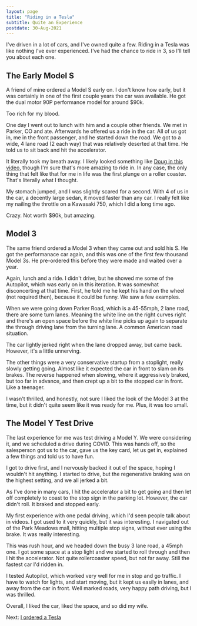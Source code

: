 ```yaml
---
layout: page
title: "Riding in a Tesla"
subtitle: Quite an Experience
postdate: 30-Aug-2021
---
```


I've driven in a lot of cars, and I've owned quite a few. Riding in a Tesla was like nothing I've ever experienced. I've had the chance to ride in 3, so I'll tell you about each one.

## The Early Model S

A friend of mine ordered a Model S early on. I don't know how early, but it was certainly in one of the first couple years the car was available. He got the dual motor 90P performance model for around $90k. 

Too rich for my blood.

One day I went out to lunch with him and a couple other friends. We met in Parker, CO and ate. Afterwards he offered us a ride in the car. All of us got in, me in the front passenger, and he started down the road. We got to a wide, 4 lane road (2 each way) that was relatively deserted at that time. He told us to sit back and hit the accelerator.

It literally took my breath away. I likely looked something like [Doug in this video](https://youtu.be/qen0ZlZM0ZA?t=1912), though I'm sure that's more amazing to ride in. In any case, the only thing that felt like that for me in life was the first plunge on a roller coaster. That's literally what I thought.

My stomach jumped, and I was slightly scared for a second. With 4 of us in the car, a decently large sedan, it moved faster than any car. I really felt like my nailing the throttle on a Kawasaki 750, which I did a long time ago.

Crazy. Not worth $90k, but amazing.

## Model 3

The same friend ordered a Model 3 when they came out and sold his S. He got the performanace car again, and this was one of the first few thousand Model 3s. He pre-ordered this before they were made and waited over a year.

Again, lunch and a ride. I didn't drive, but he showed me some of the Autopilot, which was early on in this iteration. It was somewhat disconcerting at that time. First, he told me he kept his hand on the wheel (not required then), because it could be funny. We saw a few examples.

When we were going down Parker Road, which is a 45-55mph, 2 lane road, there are some turn lanes. Meaning the white line on the right curves right and there's an open space before the white line picks up again to separate the through driving lane from the turning lane. A common American road situation.

The car lightly jerked right when the lane dropped away, but came back. However, it's a little unnerving. 

The other things were a very conservative startup from a stoplight, really slowly getting going. Almost like it expected the car in front to slam on its brakes. The reverse happened when slowing, where it aggressively braked, but too far in advance, and then crept up a bit to the stopped car in front. Like a teenager.

I wasn't thrilled, and honestly, not sure I liked the look of the Model 3 at the time, but it didn't quite seem like it was ready for me. Plus, it was too small.

## The Model Y Test Drive

The last experience for me was test driving a Model Y. We were considering it, and we scheduled a drive during COVID. This was hands off, so the salesperson got us to the car, gave us the key card, let us get in, explained a few things and told us to have fun.

I got to drive first, and I nervously backed it out of the space, hoping I wouldn't hit anything. I started to drive, but the regenerative braking was on the highest setting, and we all jerked a bit.

As I've done in many cars, I hit the accelerator a bit to get going and then let off completely to coast to the stop sign in the parking lot. However, the car didn't roll. It braked and stopped early.

My first experience with one pedal driving, which I'd seen people talk about in videos. I got used to it very quickly, but it was interesting. I navigated out of the Park Meadows mall, hitting multiple stop signs, without ever using the brake. It was really interesting.

This was rush hour, and we headed down the busy 3 lane road, a 45mph one. I got some space at a stop light and we started to roll through and then I hit the accelerator. Not quite rollercoaster speed, but not far away. Still the fastest car I'd ridden in.

I tested Autopilot, which worked very well for me in stop and go traffic. I have to watch for lights, and start moving, but it kept us easily in lanes, and away from the car in front. Well marked roads, very happy path driving, but I was thrilled.

Overall, I liked the car, liked the space, and so did my wife. 

Next: [I ordered a Tesla](/projects/tesla/ordertesla/)